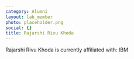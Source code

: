 ```yaml
---
category: Alumni
layout: lab_member
photo: placeholder.png
social: {}
title: Rajarshi Rivu Khoda
---
```


Rajarshi Rivu Khoda is currently affiliated with: IBM